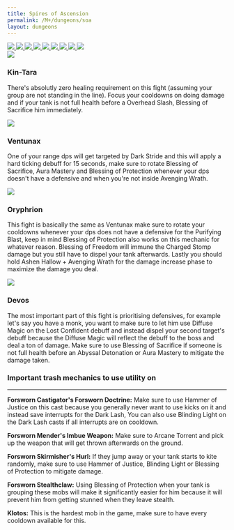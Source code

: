 ```yaml
---
title: Spires of Ascension
permalink: /M+/dungeons/soa
layout: dungeons
---
```


<div class="author">

<a href="/M+/dungeons/dos">
    <img class="unselected-dungeon" src="/assets/img/dungeons/dos.jpg" />
</a>

<a href="/M+/dungeons/sd">
    <img class="unselected-dungeon" src="/assets/img/dungeons/sd.jpg" />
</a>

<a href="/M+/dungeons/mots">
    <img class="unselected-dungeon" src="/assets/img/dungeons/mots.jpg" />
</a>

<a href="/M+/dungeons/nw">
    <img class="unselected-dungeon" src="/assets/img/dungeons/nw.jpg" />
</a>

<a href="/M+/dungeons/hoa">
    <img class="unselected-dungeon" src="/assets/img/dungeons/hoa.jpg" />
</a>

<a href="/M+/dungeons/top">
    <img class="unselected-dungeon" src="/assets/img/dungeons/top.jpg" />
</a>

<a href="/M+/dungeons/pf">
    <img class="unselected-dungeon" src="/assets/img/dungeons/pf.jpg" />
</a>

<a href="/M+/dungeons/soa">
    <img class="author-avatar" src="/assets/img/dungeons/soa.jpg" />
</a>

<a href="/M+/dungeons/tazavesh">
    <img class="unselected-dungeon" src="/assets/img/dungeons/taz.jpg" />
</a>

</div>

<a>
    <img src="/assets/img/dungeons/kin-tara.png" class="dungeon_boss"/>
</a>

### Kin-Tara

There's absolutly zero healing requirement on this fight (assuming your group are not standing in the line). Focus your cooldowns on doing damage and if your tank is not full health before a Overhead Slash, Blessing of Sacrifice him immediately.

<a>
    <img src="/assets/img/dungeons/ventunax.png" class="dungeon_boss"/>
</a>

### Ventunax

One of your range dps will get targeted by Dark Stride and this will apply a hard ticking debuff for 15 seconds, make sure to rotate Blessing of Sacrifice, Aura Mastery and Blessing of Protection whenever your dps doesn't have a defensive and when you're not inside Avenging Wrath.

<a>
    <img src="/assets/img/dungeons/oryphrion.png" class="dungeon_boss"/>
</a>

### Oryphrion

This fight is basically the same as Ventunax make sure to rotate your cooldowns whenever your dps does not have a defensive for the Purifying Blast, keep in mind Blessing of Protection also works on this mechanic for whatever reason. Blessing of Freedom will immune the Charged Stomp damage but you still have to dispel your tank afterwards. Lastly you should hold Ashen Hallow + Avenging Wrath for the damage increase phase to maximize the damage you deal.

<a>
    <img src="/assets/img/dungeons/devos.png" class="dungeon_boss"/>
</a>

### Devos

The most important part of this fight is prioritising defensives, for example let's say you have a monk, you want to make sure to let him use Diffuse Magic on the Lost Confident debuff and instead dispel your second target's debuff because the Diffuse Magic will reflect the debuff to the boss and deal a ton of damage. Make sure to use Blessing of Sacrifice if someone is not full health before an Abyssal Detonation or Aura Mastery to mitigate the damage taken.

### Important trash mechanics to use utility on

---
**Forsworn Castigator's Forsworn Doctrine:** Make sure to use Hammer of Justice on this cast because you generally never want to use kicks on it and instead save interrupts for the Dark Lash, You can also use Blinding Light on the Dark Lash casts if all interrupts are on cooldown.

**Forsworn Mender's Imbue Weapon:** Make sure to Arcane Torrent and pick up the weapon that will get thrown afterwards on the ground.

**Forsworn Skirmisher's Hurl:** If they jump away or your tank starts to kite randomly, make sure to use Hammer of Justice, Blinding Light or Blessing of Protection to mitigate damage.

**Forsworn Stealthclaw:** Using Blessing of Protection when your tank is grouping these mobs will make it significantly easier for him because it will prevent him from getting stunned when they leave stealth.

**Klotos:** This is the hardest mob in the game, make sure to have every cooldown available for this.
